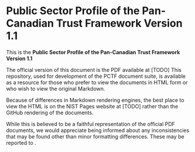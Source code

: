 # Public Sector Profile of the Pan-Canadian Trust Framework Version 1.1

This is the **Public Sector Profile of the Pan-Canadian Trust Framework Version 1.1** 

The official version of this document is the PDF available at [TODO] This repository, used for development of the PCTF document suite, is available as a resource for those who prefer to view the documents in HTML form or who wish to view the original Markdown.

Because of differences in Markdown rendering engines, the best place to view the HTML is on the NIST Pages website at [TODO] rather than the GitHub rendering of the documents.

While this is believed to be a faithful representation of the official PDF documents, we would appreciate being informed about any inconsistencies that may be found other than minor formatting differences. These may be reported to <TODO>.
